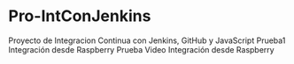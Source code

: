 # Pro-IntConJenkins
Proyecto de Integracion Continua con Jenkins, GitHub y JavaScript
Prueba1 Integración desde Raspberry
Prueba Video Integración desde Raspberry
